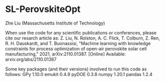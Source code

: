 # SL-PerovskiteOpt
Zhe Liu (Massachusetts Institute of Technology)

When use the code for any scientific publications or conferences, please cite our resarch article as:
Z. Liu, N. Rolston, A. C. Flick, T. Colburn, Z. Ren, R. H. Dauskardt, and T. Buonassisi, "Machine learning with knowledge constraints for process optimization of open-air perovskite solar cell manufacturing," 2021, arXiv:2110.01387. [Online] Available: arxiv.org/abs/2110.01387

Some key packages (and their versions) involved to run this code as follows:
GPy 1.10.0
emukit 0.4.9
pyDOE 0.3.8
numpy 1.20.1
pandas 1.2.4
